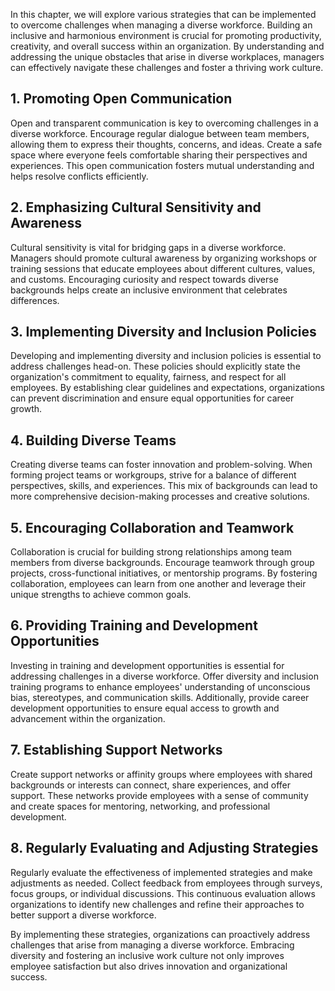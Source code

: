 
In this chapter, we will explore various strategies that can be implemented to overcome challenges when managing a diverse workforce. Building an inclusive and harmonious environment is crucial for promoting productivity, creativity, and overall success within an organization. By understanding and addressing the unique obstacles that arise in diverse workplaces, managers can effectively navigate these challenges and foster a thriving work culture.

1\. Promoting Open Communication
-------------------------------

Open and transparent communication is key to overcoming challenges in a diverse workforce. Encourage regular dialogue between team members, allowing them to express their thoughts, concerns, and ideas. Create a safe space where everyone feels comfortable sharing their perspectives and experiences. This open communication fosters mutual understanding and helps resolve conflicts efficiently.

2\. Emphasizing Cultural Sensitivity and Awareness
-------------------------------------------------

Cultural sensitivity is vital for bridging gaps in a diverse workforce. Managers should promote cultural awareness by organizing workshops or training sessions that educate employees about different cultures, values, and customs. Encouraging curiosity and respect towards diverse backgrounds helps create an inclusive environment that celebrates differences.

3\. Implementing Diversity and Inclusion Policies
------------------------------------------------

Developing and implementing diversity and inclusion policies is essential to address challenges head-on. These policies should explicitly state the organization's commitment to equality, fairness, and respect for all employees. By establishing clear guidelines and expectations, organizations can prevent discrimination and ensure equal opportunities for career growth.

4\. Building Diverse Teams
-------------------------

Creating diverse teams can foster innovation and problem-solving. When forming project teams or workgroups, strive for a balance of different perspectives, skills, and experiences. This mix of backgrounds can lead to more comprehensive decision-making processes and creative solutions.

5\. Encouraging Collaboration and Teamwork
-----------------------------------------

Collaboration is crucial for building strong relationships among team members from diverse backgrounds. Encourage teamwork through group projects, cross-functional initiatives, or mentorship programs. By fostering collaboration, employees can learn from one another and leverage their unique strengths to achieve common goals.

6\. Providing Training and Development Opportunities
---------------------------------------------------

Investing in training and development opportunities is essential for addressing challenges in a diverse workforce. Offer diversity and inclusion training programs to enhance employees' understanding of unconscious bias, stereotypes, and communication skills. Additionally, provide career development opportunities to ensure equal access to growth and advancement within the organization.

7\. Establishing Support Networks
--------------------------------

Create support networks or affinity groups where employees with shared backgrounds or interests can connect, share experiences, and offer support. These networks provide employees with a sense of community and create spaces for mentoring, networking, and professional development.

8\. Regularly Evaluating and Adjusting Strategies
------------------------------------------------

Regularly evaluate the effectiveness of implemented strategies and make adjustments as needed. Collect feedback from employees through surveys, focus groups, or individual discussions. This continuous evaluation allows organizations to identify new challenges and refine their approaches to better support a diverse workforce.

By implementing these strategies, organizations can proactively address challenges that arise from managing a diverse workforce. Embracing diversity and fostering an inclusive work culture not only improves employee satisfaction but also drives innovation and organizational success.
